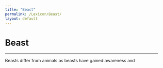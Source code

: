 ```yaml
---
title: "Beast"
permalink: /Lexicon/Beast/
layout: default
---
```

# Beast
---
Beasts differ from animals as beasts have gained awareness and 